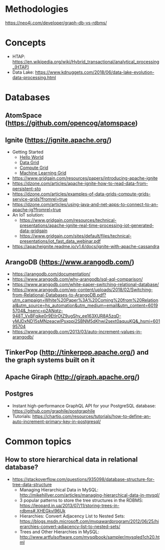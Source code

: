 # Methodologies
https://neo4j.com/developer/graph-db-vs-rdbms/

# Concepts
- HTAP: https://en.wikipedia.org/wiki/Hybrid_transactional/analytical_processing_(HTAP)
- Data Lake: https://www.kdnuggets.com/2018/06/data-lake-evolution-data-processing.html

# Databases
## AtomSpace (https://github.com/opencog/atomspace)

## Ignite (https://ignite.apache.org/)
- Getting Started
  - [Hello World](https://dzone.com/articles/getting-started-with-apache-ignite?fromrel=true)
  - [Data Grid](https://dzone.com/articles/getting-started-with-apachereg-ignite-part-2?fromrel=true)
  - [Compute Grid](https://dzone.com/articles/getting-started-with-apachereg-ignite-part-3?fromrel=true)
  - [Machine Learning Grid](https://dzone.com/articles/getting-started-with-apache-ignite-part-7?fromrel=true)
- https://www.gridgain.com/resources/papers/introducing-apache-ignite
- https://dzone.com/articles/apache-ignite-how-to-read-data-from-persistent-sto
- https://dzone.com/articles/examples-of-data-grids-compute-grids-service-grids?fromrel=true
- https://dzone.com/articles/using-java-and-net-apps-to-connect-to-an-apache-ig?fromrel=true
- An IoT solution: 
  - https://www.gridgain.com/resources/technical-presentations/apache-ignite-real-time-processing-iot-generated-data-gridgain
  - https://www.gridgain.com/sites/default/files/technical-presentations/iot_fast_data_webinar.pdf
- https://apacheignite.readme.io/v1.6/docs/ignite-with-apache-cassandra

## ArangoDB (https://www.arangodb.com/)
- https://arangodb.com/documentation/
- https://www.arangodb.com/why-arangodb/sql-aql-comparison/
- https://www.arangodb.com/white-paper-switching-relational-database/
- https://www.arangodb.com/wp-content/uploads/2018/02/Switching-from-Relational-Databases-to-ArangoDB.pdf?utm_campaign=White%20Paper%3A%20Coming%20from%20Relational&utm_source=hs_automation&utm_medium=email&utm_content=60195704&_hsenc=p2ANqtz-948T_VxBFqjke0r9EtIrOtZ9ugShy_ee163XUR8A5zqD-yMJDxND15sMNzeacwlPsxppi2SBNM5dKhwi2sext0aquuKQ&_hsmi=60195704
- https://www.arangodb.com/2013/03/auto-increment-values-in-arangodb/

## TinkerPop (http://tinkerpop.apache.org/) and the graph systems built on it

## Apache Giraph (http://giraph.apache.org/)

## Postgres
- Instant high-performance GraphQL API for your PostgreSQL database: https://github.com/graphile/postgraphile
- Tutorials: https://chartio.com/resources/tutorials/how-to-define-an-auto-increment-primary-key-in-postgresql/

# Common topics
## How to store hierarchical data in relational database?
- https://stackoverflow.com/questions/935098/database-structure-for-tree-data-structure
    + Managing Hierarchical Data in MySQL: http://mikehillyer.com/articles/managing-hierarchical-data-in-mysql/
    + 3 popular patterns to store the tree structures in the RDBMS: https://leopard.in.ua/2013/07/11/storing-trees-in-rdbms#.XHEGkvl96Uk
    + Hierarchies: Convert Adjacency List to Nested Sets: https://blogs.msdn.microsoft.com/mvpawardprogram/2012/06/25/hierarchies-convert-adjacency-list-to-nested-sets/
    + Trees and Other Hierarchies in MySQL: http://www.artfulsoftware.com/mysqlbook/sampler/mysqled1ch20.html
